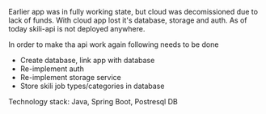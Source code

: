 Earlier app was in fully working state, but cloud was decomissioned due to lack of funds. With cloud app lost it's database, storage and auth. As of today skili-api is not deployed anywhere.

In order to make tha api work again following needs to be done

- Create database, link app with database 
- Re-implement auth
- Re-implement storage service
- Store skili job types/categories in database

Technology stack: Java, Spring Boot, Postresql DB
